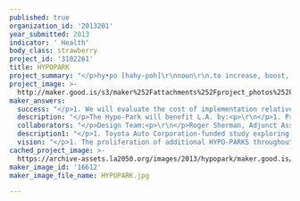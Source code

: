 ```yaml
---
published: true
organization_id: '2013201'
year_submitted: 2013
indicator: ' Health'
body_class: strawberry
project_id: '3102261'
title: HYPOPARK
project_summary: "</p>hy•po [hahy-poh]\r\nnoun\r\n.to increase, boost, or augment<p>\r\n</p>Our proposal consists of a design for a prototype for a high-performance, use-intensive outdoor public recreation hub, for construction on a vacant urban property. The HYPO-PARK, as we call it, is an actionable, place-based remedy to address the link between childhood obesity and the dearth of per capita park space, particularly in those neighborhoods of Los Angeles that are economically depressed. It is intended to serve as a demonstration project that illustrates and proves the viability of a new model of public recreation space: one that a) is easier to acquire and realize than a conventional park; b) is designed to attract and promote the kinds of aerobic activities most conducive to healthy lives; and c) that in doing so, will become a popular hub of activity that supports the (social) health of the community that will galvanize around it. Most importantly, HYPO-PARK is designed to make exercise entertaining, challenging and a spectacle all at once. It is a safe, high-density public jungle gym/playground, with apparatus to appeal to children of all ages—from toddlers to seniors.<p>\r\n</p>While it is reasonable to attribute the city of Los Angeles’ inability to increase its current supply of park space to a general lack of public funds, we believe that the problem lies as much in the model of park design itself, whose decades-old convention assumes a very low “floor-area-ratio” (FAR) of one square foot of recreation space for each square foot of land purchased. As urban land rises in cost, the cost of acquisition has become an increasingly large share of the cost of producing a park, to the point of rendering it an unsustainable proposition, except in smaller affluent cities.<p>\r\n</p>The HYPO-PARK solves this conundrum by learning from, on the one hand, the odd combination of  the multi-level, private indoor gyms found in the urban core of numerous cities, and the indisputable if disturbing success of McDonald’s “Playlands”, which are often the only recreational sites in many poorer urban U.S. areas.  The application of the “highest and best use” logic of real estate development can lead to the creation of more use-intensive—and active (aerobic)--models of public recreation space. The HYPO-PARK provides more activities and square footage on a parcel of land roughly 1/3 the size of a comparable conventional park.  The cost is further reduced due to lower maintenance costs.<p>\r\n</p>HYPO-PARK offers a more health-centered set of uses as counterpart to the more passively-programmed traditional park. Its wider variety of newer, more individually formatted and small team sport and exercise venues, which would range from parkour courses to shuffleboard, are aimed at attracting the increasing range of active lifestyles and activities that characterize urban culture today—especially amongst our youth—something not provided for in the more passive low density (picnicking, dogwalking, etc.) spaces of the traditional park. It is enclosed in brightly colored chain-link fencing. Play structures are made of a range of materials: perforated metal (climbing); steel bars/railings/poles; synthetic wood decking (upper levels); and chain “nets”. The ground level would be predominantly recycled rubber, sand and other soft, resilient and easily maintained surfaces.<p>\r\n</p>The HYPO-PARK is not just aimed at personal health; it equally addresses that of the community, through the concentration of activity that it will attract, especially after school, when many children in unsafe areas have no place for supervised play. It will be at once a visual and a social focus for its neighborhood, the absence of which is a significant factor contributing to the lack of wellness of many areas of Los Angeles. Rather than being an “empty center” of a neighborhood, as many large parks can be, the tall and compact HYPO-PARK will be a focal point. A new kind of “service station”, its also includes supplemental amenities aimed at prolonging the duration of each visit and drawing incidental traffic, such as vending machines selling natural juices and snacks, and a bike repair and rental station.  And because the outdoor facility is enclosed, it can be closed during off-hours, so as not to become a haven for undesirable activities.<p>\r\n\r\n</p>The HYPO-PARK is a public-private venture: it is small enough to fit on any of the now plentiful supply of surplus public parcels (parking lots, etc. owned by former redevelopment agencies), constructed and managed by the City’s Parks and Rec Dept, and/or in partnership with a pre-identified private entity in the manner of the now commonplace adopt-a-highway programs, i.e. national sports retailers (Sports Chalet, Sports Authority, REI), as well as local “boarding houses” (Volcom, Hurley) or area hospitals (Kaiser), while oversight might be provided by adjacent fire and police stations, in the mode of the Police Activities League.<p>"
project_image: >-
  http://maker.good.is/s3/maker%252Fattachments%252Fproject_photos%252Fimages%252F16612%252Fdisplay%252FHYPOPARK.jpg=c570x385
maker_answers:
  success: "</p>1. We will evaluate the cost of implementation relative to that of the purchase of land, irrigation and maintenance for a conventional park of the same effective square footage (Hypo-Park's FAR vs. a typical park's land area).<p>\r\n</p>2. We will track the total number of a) user visits; and b) minutes spent per visit relative to a conventional park, compared to parks in areas of similar density.<p>\r\n</p>3. We will profile users:  a) map where they came to the Hypo-Park from, as a means of determining if they would not have gone to another park--or paid for a health club membership--had the Hypo-Park not been provided; b) determine whether the Hypo-Park is attracting a higher proportion of children and young adults for whom the development of a daily exercise regime is most critical to their adult lives. Of particular interest are the critical after-school and weekend periods.<p>\r\n</p>4. We will examine (residential and commercial) property values within a 1/2 mile radius of the Hypo-Park, before and after its installation, to ascertain if it has contributed to stabilizing, if not increasing them.<p>"
  description: "</p>The Hypo-Park will benefit L.A. by:<p>\r\n</p>1. Providing a more efficient and effective use of taxpayer dollars to create higher quality recreational facilities, on a greater range of available lots.<p>\r\n</p>2. Providing recreational opportunities that allow for the kind of active, challenging and fun uses that attract children--and burn calories--than the generally more passive, leisure-orientation of existing park space. Intensively programmed, yet small enough in size to make easier to acquire, it is aimed at directly addressing childhood obesity, which has been shown to be linked to a lack of per capita open space in Los Angeles, particularly in economically depressed and/or higher density areas.<p>\r\n</p>3. Engendering a stronger sense of community cohesion by acting as a kind of social activity hub that is centered upon health, yet offers an assortment of complementary and supporting uses that make it as convenient as the service stations it replaces.<p>\r\n</p>4. Taking advantage of the soon-to-be disappearing corner gas station (post-oil) by supplanting it with a better, cleaner and healthier use: a new type of \"body shop\".<p>"
  collaborators: "</p>Design Team:<p>\r\n</p>Roger Sherman, Adjunct Assoc. Professor/Architect (team leader)<p> \r\n</p>Danae Ledgerwood (student)<p> \r\n</p>Celene Lehrer (student)<p>\r\n</p><p>\r\n</p>Partners:<p>\r\n</p>UCLA School of Public Health<p> \r\n</p>cityLAB/UCLA<p>\r\n</p>Office of Supervisor Mark Ridley-Thomas<p>\r\n</p><p>\r\n</p>Prospective Partners:<p>\r\n</p>Robert Wood Johnson Foundation<p> \r\n</p>Kaiser Permanente<p>\r\n</p>L.A. County Dept. of Parks and Rec<p>\r\n</p>Major Oil Company (if a retired gas station site)<p>\r\n</p>Sports Chalet<p>"
  description1: "</p>1. Toyota Auto Corporation-funded study exploring how emerging trends concerning automobile size and technology (alternative fuels, smaller vehicles) might affect how we might live in cities, the way they might look and operate in the future (2006).<p>\r\n</p>2. A Disney Company-funded study to examine opportunities for the Disney brand to strategically locate into urban cores, in the form of an entertainment-themed hotel chain (2010). <p>\r\n</p>3. A cityLAB-funded study for LA County Supervisor Ridley-Thomas’ office for a 15-acre community health-centered park in Willowbrook, adjacent to the Rosa Parks MTA station. Associated with nearby MLK Medical Center, it includes many of the programmatic elements in HYPO-PARK, on a much larger site which encompassed a Sheriff’s station, after-school program, clinic, and pool facility. Exhibited at the 2010 Venice Biennale (U.S. Pavilion). <p>\r\n</p>4. Hosted, with cityLAB, \"WPA 2.0\" (http://wpa2.aud.ucla.edu/info), an international design competition soliciting design ideas that leverage investment in infrastructure as a means of concomitantly revitalizing urban community. At the National Building Museum, Washington DC (2009). <p>\r\n</p>5. A Haynes Foundation-funded (cityLAB) study envisioning alternative urban scenarios that might transpire around the planned station stops of California's High Speed Rail system. Included “Sportsville”, a design plan for the financing and construction of an Olympic athletes’ training facility and extended stay housing adjacent to Anaheim’s soon-to-be completed station. Centered around Anaheim Stadium and proposing the reuse of its parking lot, it also envisioned the rubber damming of the nearby Santa Ana river channel to enable an Olympic-scaled sports venue (2011).<p>\r\n"
  vision: "</p>1. The proliferation of additional HYPO-PARKS throughout L.A. County due to the a) economic efficacy of its business plan; and b) the average number of users/week it attracts (per square foot of land) vs. conventional parkland.<p>\r\n</p>2. The decline of obesity rates within a mile radius of each Hypo-Park.<p>\r\n</p>3. The ability to attract other prospective private sponsors and “adopting” agencies.<p>"
cached_project_image: >-
  https://archive-assets.la2050.org/images/2013/hypopark/maker.good.is/s3/maker%252Fattachments%252Fproject_photos%252Fimages%252F16612%252Fdisplay%252FHYPOPARK.jpg=c570x385.jpg
maker_image_id: '16612'
maker_image_file_name: HYPOPARK.jpg

---
```

